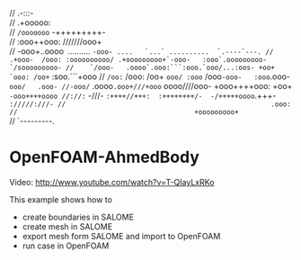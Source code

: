 //             .-:::-                                                              
//            .+ooooo:                                                              
//          `/ooooooo`              -+++++++++-                                     
//         :ooo++ooo:               ///////ooo+                                     
//       -ooo+..oooo` `..........   ``````-ooo- ....   `...` ..........  `.----`---.
//      .+ooo-  /ooo: :oooooooooo/ .+ooooooooo+`-ooo-   :ooo`.ooooooooo-`/sooooooooo-
//    `/ooo-   .oooo`.ooo:```:ooo.`ooo/...:oos- +oo+   `ooo: /oo+`````` :soo.```+ooo
//   `/oo:`    /ooo: /oo+   `ooo/ :ooo`   /ooo`-ooo-   :ooo`.ooo-      `ooo/   .ooo-
//-ooo/`     .oooo`.ooo+///+ooo` oooo////ooo- +ooo++++ooo: +oo+`      -ooo++++oooo
//://:`       -///- `:++++//+++:  :++++++++/-  -/+++++oooo`.+++-       `://///:///-
//                                                   .ooo:                           
//                                            +ooooooooo+`                           
//                                            `---------.
   
# OpenFOAM-AhmedBody

Video: http://www.youtube.com/watch?v=T-QIayLxRKo

This example shows how to
* create boundaries in SALOME
* create mesh in SALOME
* export mesh form SALOME and import to OpenFOAM
* run case in OpenFOAM